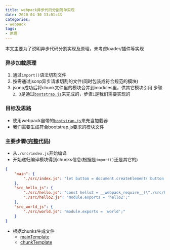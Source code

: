 ```yaml
---
title: webpack异步代码分割简单实现
date: 2020-04-30 13:01:43
categories:
- webpack
tags:
- 原理
---
```


本文主要为了说明异步代码分割实现及原理，未考虑loader/插件等实现

<!-- more -->
### 异步加载原理
1. 通过`import()`语法切割文件
2. 按需通过jsonp异步请求切割的文件(同时包装成符合规范的模块)
3. jsonp成功后将chunk文件里的模块合并到modules里，供其它模块引用
步骤`2、3`是通过[`bootstrap.js`](https://github.com/luckyxutao/2020-learning/blob/master/webpack/webpack-lazyload/zfpack-template-main.ejs)来完成的，步骤`1`是我们需要实现的

### 目标及思路
* 使用webpack自带的[`bootstrap.js`](https://github.com/luckyxutao/2020-learning/blob/master/webpack/webpack-lazyload/zfpack-template-main.ejs)来充当加载器
* 我们需要生成符合bootstrap.js要求的模块文件

### 主要步骤([完整代码](https://github.com/luckyxutao/2020-learning/tree/master/webpack/webpack-lazyload))
* 从`./src/index.js`开始编译
* 开始递归编译模块得到chunks信息(根据是`import()`还是其它的)
```json
{
	"main": {
		"./src/index.js": "let button = document.createElement('button');\nbutton.innerHTML = '点我';\nbutton.addEventListener('click', () => {\n  __webpack_require__.e(\"src_hello_js\").then(__webpack_require__.t.bind(null, \"./src/hello.js\")).then(res => {\n    console.log(res.default);\n  });\n  __webpack_require__.e(\"src_world_js\").then(__webpack_require__.t.bind(null, \"./src/world.js\")).then(res => {\n    console.log(res.default);\n  });\n});\ndocument.body.appendChild(button);"
	},
	"src_hello_js": {
		"./src/hello.js": "const hello2 = __webpack_require__(\"./src/hello2.js\");\nmodule.exports = hello2;",
		"./src/hello2.js": "module.exports = 'hello2';"
	},
	"src_world_js": {
		"./src/world.js": "module.exports = 'world';"
	}
}
```
* 根据chunks生成文件
    * [mainTemplate](https://github.com/luckyxutao/2020-learning/blob/master/webpack/webpack-lazyload/zfpack-template-main.ejs)
    * [chunkTemplate](https://github.com/luckyxutao/2020-learning/blob/master/webpack/webpack-lazyload/zfpack-template-chunk.ejs)
